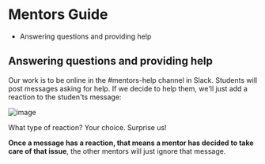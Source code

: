 # Mentors Guide

* Answering questions and providing help

## Answering questions and providing help

Our work is to be online in the #mentors-help channel in Slack. Students will post messages asking for help. If we decide to help them, we'll just add a reaction to the studen'ts message:

![image](https://cloud.githubusercontent.com/assets/872296/15337721/5fae9622-1c53-11e6-9beb-d3a205027681.png)

What type of reaction? Your choice. Surprise us!

**Once a message has a reaction, that means a mentor has decided to take care of that issue**, the other mentors will just ignore that message.
